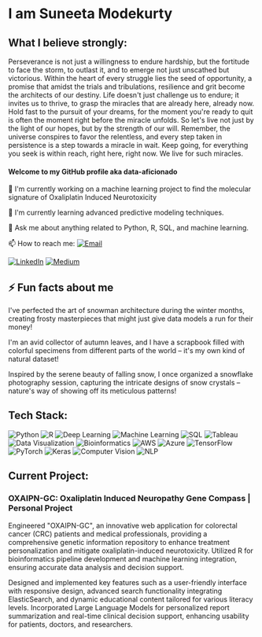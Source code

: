 # I am Suneeta Modekurty 


## What I believe strongly: 
Perseverance is not just a willingness to endure hardship, but the fortitude to face the storm, to outlast it, and to emerge not just unscathed but victorious. Within the heart of every struggle lies the seed of opportunity, a promise that amidst the trials and tribulations, resilience and grit become the architects of our destiny. Life doesn't just challenge us to endure; it invites us to thrive, to grasp the miracles that are already here, already now. Hold fast to the pursuit of your dreams, for the moment you're ready to quit is often the moment right before the miracle unfolds. So let's live not just by the light of our hopes, but by the strength of our will. Remember, the universe conspires to favor the relentless, and every step taken in persistence is a step towards a miracle in wait. Keep going, for everything you seek is within reach, right here, right now. We live for such miracles.
   



#### Welcome to my GitHub profile aka data-aficionado

🔭 I'm currently working on a machine learning project to find the molecular signature of Oxaliplatin Induced Neurotoxicity

🌱 I'm currently learning advanced predictive modeling techniques.

💬 Ask me about anything related to Python, R, SQL, and machine learning.

📫 How to reach me: [![Email](https://img.shields.io/badge/-Email-blue?style=flat-square&logo=gmail&logoColor=white)](mailto:suneetamodekurty7@gmail.com)

[![LinkedIn](https://img.shields.io/badge/-LinkedIn-blue?style=flat-square&logo=linkedin)](https://www.linkedin.com/in/smodekurty)
[![Medium](https://img.shields.io/badge/-Medium-black?style=flat-square&logo=medium)](https://medium.com/@suneetamodekurty77)

## ⚡ Fun facts about me

I've perfected the art of snowman architecture during the winter months, creating frosty masterpieces that might just give data models a run for their money!

I'm an avid collector of autumn leaves, and I have a scrapbook filled with colorful specimens from different parts of the world – it's my own kind of natural dataset!

Inspired by the serene beauty of falling snow, I once organized a snowflake photography session, capturing the intricate designs of snow crystals – nature's way of showing off its meticulous patterns!

## Tech Stack:

![Python](https://img.shields.io/badge/-Python-3776AB?style=flat&logo=python&logoColor=white)
![R](https://img.shields.io/badge/-R-276DC3?style=flat&logo=r&logoColor=white)
![Deep Learning](https://img.shields.io/badge/-Deep%20Learning-5667F9?style=flat)
![Machine Learning](https://img.shields.io/badge/-Machine%20Learning-31C3D1?style=flat)
![SQL](https://img.shields.io/badge/-SQL-F29111?style=flat&logo=mysql&logoColor=white)
![Tableau](https://img.shields.io/badge/-Tableau-E97627?style=flat&logo=tableau&logoColor=white)
![Data Visualization](https://img.shields.io/badge/-Data%20Visualization-FF6F61?style=flat)
![Bioinformatics](https://img.shields.io/badge/-Bioinformatics-009f4d?style=flat)
![AWS](https://img.shields.io/badge/-AWS-232F3E?style=flat&logo=amazonaws&logoColor=white)
![Azure](https://img.shields.io/badge/-Azure-0089D6?style=flat&logo=microsoftazure&logoColor=white)
![TensorFlow](https://img.shields.io/badge/-TensorFlow-FF6F00?style=flat&logo=tensorflow&logoColor=white)
![PyTorch](https://img.shields.io/badge/-PyTorch-EE4C2C?style=flat&logo=pytorch&logoColor=white)
![Keras](https://img.shields.io/badge/-Keras-D00000?style=flat&logo=keras&logoColor=white)
![Computer Vision](https://img.shields.io/badge/-Computer%20Vision-555555?style=flat)
![NLP](https://img.shields.io/badge/-NLP-555555?style=flat)

## Current Project:

### OXAIPN-GC: Oxaliplatin Induced Neuropathy Gene Compass | Personal Project
Engineered "OXAIPN-GC", an innovative web application for colorectal cancer (CRC) patients and medical professionals, providing a comprehensive genetic information repository to enhance treatment personalization and mitigate oxaliplatin-induced neurotoxicity. Utilized R for bioinformatics pipeline development and machine learning integration, ensuring accurate data analysis and decision support.

Designed and implemented key features such as a user-friendly interface with responsive design, advanced search functionality integrating ElasticSearch, and dynamic educational content tailored for various literacy levels. Incorporated Large Language Models for personalized report summarization and real-time clinical decision support, enhancing usability for patients, doctors, and researchers.

